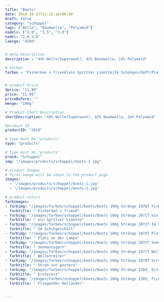 ```yaml
---
title: "Boots"
date: 2019-10-17T11:22:16+06:00
draft: false
category: "schoppel"
tags: ["Wolle", "Baumwolle", "Polyamid"]
nadels: ["2,0", "2,5", "3,0"]
nadel: "2,0-3,0" 
laenge: "420m"	


# meta description
description : "44% Wolle(Superwash), 42% Baumwolle, 14% Polyamid"

# Farben
farben : "Fisherman s friend|ein Spritzer Limette|Im Schuhgeschäft|Platz an der Lampe|Seemannsgarn|Wellenreiter|Stroh von gestern|Erntezeit|Fliegender Holländer"


# product Price
dprice: "11,90"
price: "11.90"
priceBefore: ""
menge: "100g"

# Product Short Description
shortDescription: "44% Wolle(Superwash), 42% Baumwolle, 14% Polyamid"

#product ID
productID: "2020"

# type must be "products"
type: "products"

# type must be "products"
brand: "Schoppel"
img: "/images/products/schoppel/boots-1.jpg"   

# product Images
# first image will be shown in the product page
images:
  - "/images/products/schoppel/boots-1.jpg"
  - "/images/products/schoppel/boots-2.jpg" 

# product colors
farbimages:
- farbimg: "/images/farben/schoppel/boots/Boots 100g Stränge 2070T Fisherman s friend.jpg"	
  farbtitle: " Fisherman s friend"
- farbimg: "/images/farben/schoppel/boots/Boots 100g Stränge 2071T ein Spritzer Limette.jpg"	
  farbtitle: " ein Spritzer Limette"
- farbimg: "/images/farben/schoppel/boots/Boots 100g Stränge 2072T Im Schuhgeschäft.jpg"	
  farbtitle: " Im Schuhgeschäft"
- farbimg: "/images/farben/schoppel/boots/Boots 100g Stränge 2074T Platz an der Lampe.jpg"	
  farbtitle: " Platz an der Lampe"
- farbimg: "/images/farben/schoppel/boots/Boots 100g Stränge 2075T Seemannsgarn.jpg"	
  farbtitle: " Seemannsgarn"
- farbimg: "/images/farben/schoppel/boots/Boots 100g Stränge 2077T Wellenreiter.jpg"	
  farbtitle: " Wellenreiter"
- farbimg: "/images/farben/schoppel/boots/Boots 100g Stränge 2078T Stroh von gestern.jpg"	
  farbtitle: " Stroh von gestern"
- farbimg: "/images/farben/schoppel/boots/Boots 100g Stränge 2384_ Erntezeit.jpg"	
  farbtitle: " Erntezeit"
- farbimg: "/images/farben/schoppel/boots/Boots 100g Stränge 2385_ Fliegender Holländer.jpg"	
  farbtitle: " Fliegender Holländer"


---
```



